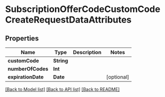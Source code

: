 # SubscriptionOfferCodeCustomCodeCreateRequestDataAttributes

## Properties
Name | Type | Description | Notes
------------ | ------------- | ------------- | -------------
**customCode** | **String** |  | 
**numberOfCodes** | **Int** |  | 
**expirationDate** | **Date** |  | [optional] 

[[Back to Model list]](../README.md#documentation-for-models) [[Back to API list]](../README.md#documentation-for-api-endpoints) [[Back to README]](../README.md)


